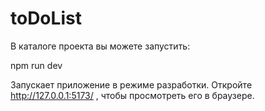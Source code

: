 # toDoList

В каталоге проекта вы можете запустить:

npm run dev

Запускает приложение в режиме разработки.
Откройте http://127.0.0.1:5173/ , чтобы просмотреть его в браузере.
